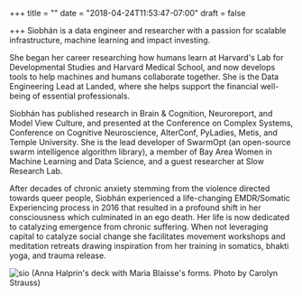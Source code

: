 +++
title = ""
date = "2018-04-24T11:53:47-07:00"
draft = false

+++
Siobhán is a data engineer and researcher with a passion for 
scalable infrastructure, machine learning and impact investing.

She began her career researching how humans learn at Harvard's Lab for
Developmental Studies and Harvard Medical School, and now develops tools
to help machines and humans collaborate together. She is the Data Engineering Lead 
at Landed, where she helps support the financial well-being of essential professionals.

Siobhán has published research in Brain & Cognition, Neuroreport, and
Model View Culture, and presented at the Conference on Complex Systems,
Conference on Cognitive Neuroscience, AlterConf, PyLadies, Metis, and
Temple University. She is the lead developer of SwarmOpt (an open-source swarm 
intelligence algorithm library), a member of Bay Area Women in Machine Learning
and Data Science, and a guest researcher at Slow Research Lab.

After decades of chronic anxiety stemming from the violence directed towards queer people, 
Siobhán experienced a life-changing EMDR/Somatic Experiencing process in 2016 that 
resulted in a profound shift in her consciousness which culminated in an ego death. 
Her life is now dedicated to catalyzing  emergence from chronic suffering. 
When not leveraging capital to catalyze social change she facilitates movement workshops and 
meditation retreats drawing inspiration from her training in somatics, bhakti yoga, 
and trauma release.

![sio](skc_blaisse.jpg)
(Anna Halprin's deck with Maria Blaisse's forms. Photo by Carolyn Strauss)
